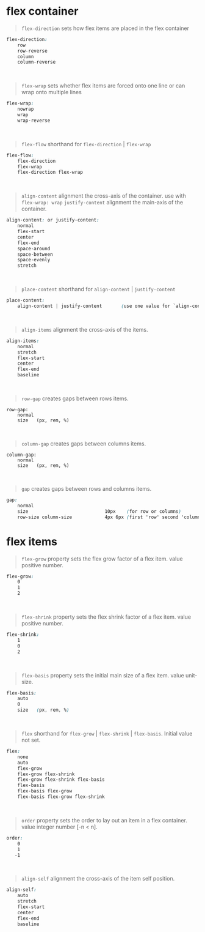 # flex container

> `flex-direction` sets how flex items are placed in the flex container
```css
flex-direction:
    row
    row-reverse
    column
    column-reverse
```
<br>

> `flex-wrap` sets whether flex items are forced onto one line or can wrap onto multiple lines
```css
flex-wrap:
    nowrap
    wrap
    wrap-reverse
```
<br>

> `flex-flow` shorthand for `flex-direction` | `flex-wrap`
```css
flex-flow:
    flex-direction
    flex-wrap
    flex-direction flex-wrap
```
<br>

> `align-content` alignment the cross-axis of the container. use with `flex-wrap: wrap`
> `justify-content` alignment the main-axis of the container.
```css
align-content: or justify-content:
    normal
    flex-start
    center
    flex-end
    space-around
    space-between
    space-evenly
    stretch
```
<br>

> `place-content` shorthand for `align-content` | `justify-content`
```css
place-content:
    align-content | justify-content       (use one value for `align-content` | `justify-content`)
```
<br>

> `align-items` alignment the cross-axis of the items.
```css
align-items:
    normal
    stretch
    flex-start
    center
    flex-end
    baseline
```
<br>

> `row-gap` creates gaps between rows items.
```
row-gap:
    normal
    size   (px, rem, %)
```
<br>

> `column-gap` creates gaps between columns items.
```
column-gap:
    normal
    size   (px, rem, %)
```
<br>

> `gap` creates gaps between rows and columns items.
```css
gap:
    normal
    size                            10px    (for row or columns)
    row-size column-size            4px 6px (first 'row' second 'column')
```

# flex items

> `flex-grow` property sets the flex grow factor of a flex item. value positive number.
```css
flex-grow:
    0
    1
    2
```
<br>

> `flex-shrink` property sets the flex shrink factor of a flex item. value positive number.
```css
flex-shrink:
    1
    0
    2
```
<br>

> `flex-basis` property sets the initial main size of a flex item. value unit-size.
```css
flex-basis:
    auto
    0
    size   (px, rem, %)
```
<br>

> `flex` shorthand for `flex-grow` | `flex-shrink` | `flex-basis`. Initial value not set.
```css
flex:
    none
    auto
    flex-grow
    flex-grow flex-shrink
    flex-grow flex-shrink flex-basis
    flex-basis
    flex-basis flex-grow
    flex-basis flex-grow flex-shrink
```
<br>

> `order` property sets the order to lay out an item in a flex container. value integer number [-n < n].
```css
order:
    0
    1
   -1
```
<br>

> `align-self` alignment the cross-axis of the item self position.
```css
align-self:
    auto
    stretch
    flex-start
    center
    flex-end
    baseline
```
